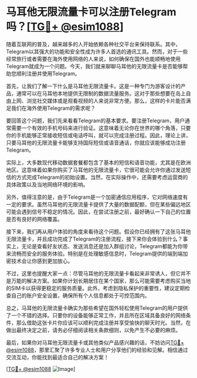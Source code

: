 # 马耳他无限流量卡可以注册Telegram吗？[[TG💪+ @esim1088](https://t.me/s/esim1088)]

随着互联网的普及，越来越多的人开始依赖各种社交平台来保持联系。其中，Telegram以其强大的功能和安全性成为许多人首选的通讯工具。然而，对于一些经常旅行或者需要在海外使用网络的人来说，如何确保在国外也能顺畅地使用Telegram就成为一个问题。今天，我们就来聊聊马耳他的无限流量卡是否能够帮助您顺利注册并使用Telegram。

首先，让我们了解一下什么是马耳他无限流量卡。这是一种专门为游客设计的产品，通常可以在马耳他本地提供无限制的数据流量服务。这对于那些想要在岛上自由上网、浏览社交媒体或是观看视频的人来说非常方便。那么，这样的卡片能否满足我们在海外使用Telegram的需求呢？

要回答这个问题，我们先来看看Telegram的基本要求。要注册Telegram，用户通常需要一个有效的手机号码来进行验证。这意味着无论你在世界的哪个角落，只要你的手机能够正常接收短信或电话呼叫，就可以完成注册过程。因此，理论上讲，只要马耳他的无限流量卡能够支持国际短信或语音通话，你就应该能够成功注册Telegram。

实际上，大多数现代移动数据套餐都包含了基本的短信和语音功能，尤其是在欧洲地区。这意味着如果你购买了马耳他的无限流量卡，它很可能会允许你通过发送短信的方式完成Telegram的初始设置。当然，在实际操作中，还需要考虑运营商的具体政策以及当地网络环境的影响。

另外，值得注意的是，由于Telegram是一个加密通信应用程序，它对网络速度有一定的要求。虽然马耳他的无限流量卡提供了大量的数据配额，但在某些偏远地区可能会遇到信号不稳定的情况。因此，在尝试注册之前，最好确认一下自己的位置是否有良好的网络覆盖。

接下来，我们再从用户体验的角度来看待这个问题。假设你已经拥有了这张马耳他无限流量卡，并且成功完成了Telegram的注册流程，接下来你会体验到什么？事实上，无论是查看好友状态、发送消息还是加入群组讨论，Telegram都能为你带来流畅而安全的服务体验。特别是在处理敏感信息时，Telegram提供的端到端加密技术会让你感到更加放心。

不过，这里也提醒大家一点：尽管马耳他的无限流量卡看起来非常诱人，但它并不是万能的解决方案。如果你计划长期居住在某个国家，那么可能需要考虑购买当地的SIM卡以获得更稳定的服务质量。此外，考虑到隐私保护的重要性，建议定期检查自己的账户安全设置，确保所有个人信息都处于可控范围内。

总之，马耳他的无限流量卡确实为那些希望在国外轻松使用Telegram的用户提供了一个不错的选择。只要你的设备能够正常工作，并且所在区域具备良好的网络条件，那么借助这张卡片你应该可以顺利完成注册并享受愉快的聊天时光。当然，在做出最终决定之前，请务必仔细阅读相关条款细则，以免产生不必要的麻烦。

最后，如果你对马耳他无限流量卡或其他类似产品感兴趣的话，不妨访问[TG💪+ @esim1088](https://t.me/s/esim1088)，那里汇聚了许多专业人士和用户分享他们的经验和见解。相信通过交流互动，你能找到最适合自己的解决方案！

[[TG💪+ @esim1088](https://t.me/s/esim1088) ![Image](https://i.postimg.cc/4NQfJmqS/Snipaste-2025-05-13-00-14-12.png)]